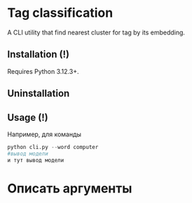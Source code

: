 # Tag classification
A CLI utility that find nearest cluster for tag by its embedding.
## Installation (!)
Requires Python 3.12.3+.
## Uninstallation
## Usage (!)
Например, для команды
```python
python cli.py --word computer
#вывод модели
и тут вывод модели
```
# Описать аргументы